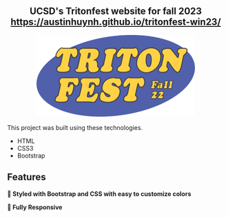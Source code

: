 <h2 align="center">
  UCSD's Tritonfest website for fall 2023<br/>
  <a href="[https://austinhuynh.github.io/tritonfest-fall22/](https://austinhuynh.github.io/tritonfest-win23/)" target="_blank">https://austinhuynh.github.io/tritonfest-win23/</a>
</h2>

<p align="center">
  <img width="368" height="190" src="https://raw.githubusercontent.com/austinhuynh/tritonfest-fall22/main/assets/images/triton-fest-header.svg">
</p>

This project was built using these technologies.

- HTML
- CSS3
- Bootstrap

## Features

**🎨 Styled with Bootstrap and CSS with easy to customize colors**

**📱 Fully Responsive**
